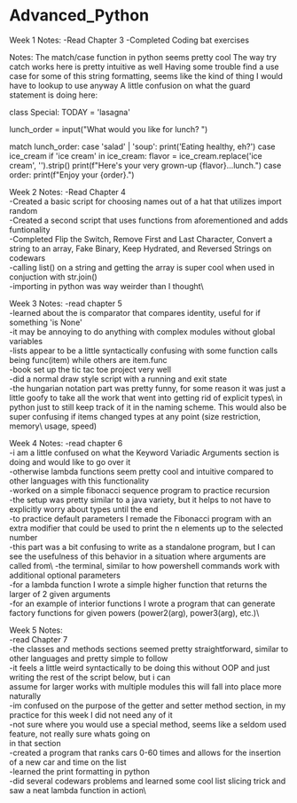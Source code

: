 # Advanced_Python

Week 1 Notes:
-Read Chapter 3
-Completed Coding bat exercises

Notes:
  The match/case function in python seems pretty cool
  The way try catch works here is pretty intuitive as well
  Having some trouble find a use case for some of this string formatting, seems like the kind of thing I would have to lookup to use anyway
  A little confusion on what the guard statement is doing here:

class Special:
  TODAY = 'lasagna'
  
  lunch_order = input("What would you like for
  lunch? ")
  
  match lunch_order:
    case 'salad' | 'soup':
      print('Eating healthy, eh?')
    case ice_cream if 'ice cream' in ice_cream:
      flavor = ice_cream.replace('ice cream', '').strip()
      print(f"Here's your very grown-up {flavor}...lunch.")
    case order:
      print(f"Enjoy your {order}.")

Week 2 Notes:
-Read Chapter 4\
-Created a basic script for choosing names out of a hat that utilizes import random\
-Created a second script that uses functions from aforementioned and adds funtionality\
-Completed Flip the Switch, Remove First and Last Character, Convert a string to an array, Fake Binary, Keep Hydrated, and Reversed Strings on codewars\
-calling list() on a string and getting the array is super cool when used in conjuction with str.join()\
-importing in python was way weirder than I thought\

Week 3 Notes:
-read chapter 5\
-learned about the is comparator that compares identity, useful for if something 'is None'\
-it may be annoying to do anything with complex modules without global variables\
-lists appear to be a little syntactically confusing with some function calls being func(item) while others are item.func\
-book set up the tic tac toe project very well\
-did a normal draw style script with a running and exit state\
-the hungarian notation part was pretty funny, for some reason it was just a little goofy to take all the work that went into getting rid of explicit types\ in python just to still keep track of it in the naming scheme. This would also be super confusing if items changed types at any point (size restriction, memory\ usage, speed)

Week 4 Notes:
-read chapter 6\
-i am a little confused on what the Keyword Variadic Arguments section is doing and would like to go over it\
-otherwise lambda functions seem pretty cool and intuitive compared to other languages with this functionality\
-worked on a simple fibonacci sequence program to practice recursion\
-the setup was pretty similar to a java variety, but it helps to not have to explicitly worry about types until the end\
-to practice default parameters I remade the Fibonacci program with an extra modifier that could be used to print the n elements up to the selected number\
-this part was a bit confusing to write as a standalone program, but I can see the usefulness of this behavior in a situation where arguments are called from\ -the terminal, similar to how powershell commands work with additional optional parameters\
-for a lambda function I wrote a simple higher function that returns the larger of 2 given arguments\
-for an example of interior functions I wrote a program that can generate factory functions for given powers (power2(arg), power3(arg), etc.)\

Week 5 Notes:\
-read Chapter 7\
-the classes and methods sections seemed pretty straightforward, similar to other languages and pretty simple to follow\
-it feels a little weird syntactically to be doing this without OOP and just writing the rest of the script below, but i can\
  assume for larger works with multiple modules this will fall into place more naturally\
-im confused on the purpose of the getter and setter method section, in my practice for this week I did not need any of it\
-not sure where you would use a special method, seems like a seldom used feature, not really sure whats going on\
  in that section\
-created a program that ranks cars 0-60 times and allows for the insertion of a new car and time on the list\
-learned the print formatting in python\
-did several codewars problems and learned some cool list slicing trick and saw a neat lambda function in action\